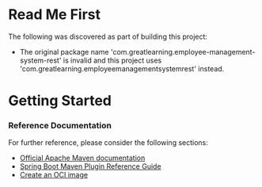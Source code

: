 # Read Me First
The following was discovered as part of building this project:

* The original package name 'com.greatlearning.employee-management-system-rest' is invalid and this project uses 'com.greatlearning.employeemanagementsystemrest' instead.

# Getting Started

### Reference Documentation
For further reference, please consider the following sections:

* [Official Apache Maven documentation](https://maven.apache.org/guides/index.html)
* [Spring Boot Maven Plugin Reference Guide](https://docs.spring.io/spring-boot/docs/3.1.5/maven-plugin/reference/html/)
* [Create an OCI image](https://docs.spring.io/spring-boot/docs/3.1.5/maven-plugin/reference/html/#build-image)

